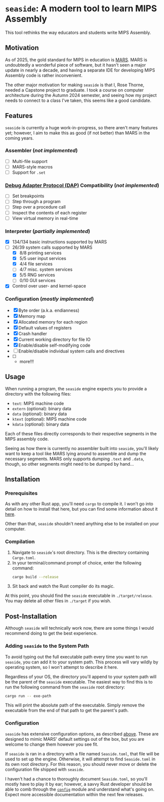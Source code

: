 # `seaside`: A modern tool to learn MIPS Assembly

This tool rethinks the way educators and students write MIPS Assembly.

## Motivation

As of 2025, the gold standard for MIPS in education is [MARS](https://github.com/gon1332/mars). MARS is undoubtedly a wonderful piece of software, but it hasn't seen a major update in nearly a decade, and having a separate IDE for developing MIPS Assembly code is rather inconvenient.

The other major motivation for making `seaside` is that I, Rose Thorne, needed a Capstone project to graduate. I took a course on computer architecture during the Autumn 2024 semester, and seeing how my project needs to connect to a class I've taken, this seems like a good candidate.

## Features

`seaside` is currently a huge work-in-progress, so there aren't many features yet; however, I aim to make this as good (if not better) than MARS in the coming years.

### Assembler (*not implemented*)

- [ ] Multi-file support
- [ ] MARS-style macros
- [ ] Support for `.set`

### [Debug Adapter Protocol (DAP)](https://microsoft.github.io/debug-adapter-protocol/) Compatibility (*not implemented*)

- [ ] Set breakpoints
- [ ] Step through a program
- [ ] Step over a procedure call
- [ ] Inspect the contents of each register
- [ ] View virtual memory in real-time

### Interpreter (*partially implemented*)

- [X] 134/134 basic instructions supported by MARS
- [ ] 26/39 system calls supported by MARS
  - [X] 8/8 printing services
  - [X] 5/5 user input services
  - [X] 4/4 file services
  - [ ] 4/7 misc. system services
  - [X] 5/5 RNG services
  - [ ] 0/10 GUI services
- [X] Control over user- and kernel-space

### Configuration (*mostly implemented*)

- [X] Byte order (a.k.a. endianness)
- [X] Memory map
- [X] Allocated memory for each region
- [X] Default values of registers
- [X] Crash handler
- [X] Current working directory for file IO
- [X] Enable/disable self-modifying code
- [ ] Enable/disable individual system calls and directives
- [ ] + more!!!

## Usage

When running a program, the `seaside` engine expects you to provide a directory with the following files:

- `text`: MIPS machine code
- `extern` (optional): binary data
- `data` (optional): binary data
- `ktext` (optional): MIPS machine code
- `kdata` (optional): binary data

Each of these files directly corresponds to their respective segments in the MIPS assembly code.

Seeing as how there is currently no assembler built into `seaside`, you'll likely want to keep a tool like MARS lying around to assemble and dump the necessary segments. MARS only supports dumping `.text` and `.data`, though, so other segments might need to be dumped by hand...

## Installation

### Prerequisites

As with any other Rust app, you'll need `cargo` to compile it. I won't go into detail on how to install that here, but you can find some information about it [here](https://doc.rust-lang.org/cargo/getting-started/installation.html).

Other than that, `seaside` shouldn't need anything else to be installed on your computer.

### Compilation

1. Navigate to `seaside`'s root directory. This is the directory containing `Cargo.toml`.
2. In your terminal/command prompt of choice, enter the following command:
    ```bash
    cargo build --release
    ```
3. Sit back and watch the Rust compiler do its magic.

At this point, you should find the `seaside` executable in `./target/release`. You may delete all other files in `./target` if you wish.

## Post-Installation

Although `seaside` will technically work now, there are some things I would recommend doing to get the best experience.

### Adding `seaside` to the System Path

To avoid typing out the full executable path every time you want to run `seaside`, you can add it to your system path. This process will vary wildly by operating system, so I won't attempt to describe it here.

Regardless of your OS, the directory you'll append to your system path will be the parent of the `seaside` executable. The easiest way to find this is to run the following command from the `seaside` root directory:

```bash
cargo run -- exe-path
```

This will print the absolute path of the executable. Simply remove the executable from the end of that path to get the parent's path.

### Configuration

`seaside` has extensive configuration options, as described [above](#configuration-mostly-implemented). These are designed to mimic MARS' default settings out of the box, but you are welcome to change them however you see fit.

If `seaside` is ran in a directory with a file named `Seaside.toml`, that file will be used to set up the engine. Otherwise, it will attempt to find `Seaside.toml` in its own root directory. For this reason, you should never move or delete the configuration file shipped with `seaside`.

I haven't had a chance to thoroughly document `Seaside.toml`, so you'll mostly have to play it by ear; however, a savvy Rust developer should be able to comb through the [`config`](src/config/mod.rs) module and understand what's going on. Expect more accessible documentation within the next few releases.
